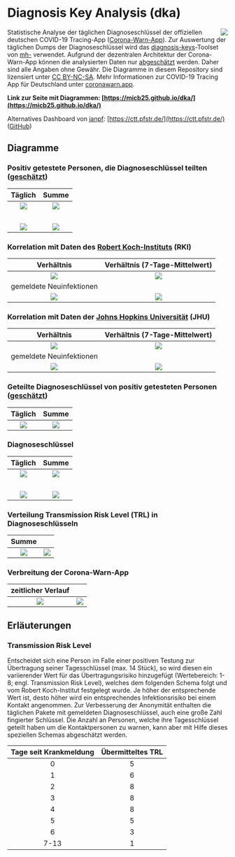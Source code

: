 # Diagnosis Key Analysis (dka)

<img align="right" src="images/CWA_title.png">

Statistische Analyse der täglichen Diagnoseschlüssel der offiziellen deutschen COVID-19 Tracing-App ([Corona-Warn-App](https://github.com/corona-warn-app)). Zur Auswertung der täglichen Dumps der Diagnoseschlüssel wird das [diagnosis-keys](https://github.com/mh-/diagnosis-keys)-Toolset von [mh-](https://github.com/mh-/) verwendet. Aufgrund der dezentralen Architektur der Corona-Warn-App können die analysierten Daten nur [abgeschätzt](https://github.com/mh-/diagnosis-keys/blob/master/doc/algorithm.md) werden. Daher sind alle Angaben ohne Gewähr. Die Diagramme in diesem Repository sind lizensiert unter [CC BY-NC-SA](https://creativecommons.org/licenses/by-nc-sa/3.0/de/). Mehr Informationen zur COVID-19 Tracing App für Deutschland unter [coronawarn.app](https://www.coronawarn.app).

**Link zur Seite mit Diagrammen: [https://micb25.github.io/dka/](https://micb25.github.io/dka/)**

Alternatives Dashboard von [janpf](https://github.com/janpf): [https://ctt.pfstr.de/](https://ctt.pfstr.de/) ([GitHub](https://github.com/janpf/ctt))

## Diagramme 
### Positiv getestete Personen, die Diagnoseschlüssel teilten ([geschätzt](https://github.com/mh-/diagnosis-keys/blob/master/doc/algorithm.md))
Täglich                                    |  Summe
:-----------------------------------------:|:-----------------------------------------:
![](plots_de/plot_num_users.png)           | ![](plots_de/plot_sum_users.png)
                                           |    
![](plots_de/plot_num_users_7d.png)        | ![](plots_de/plot_empty.png)

### Korrelation mit Daten des [Robert Koch-Instituts](https://corona.rki.de/) (RKI)
Verhältnis                                 | Verhältnis (7-Tage-Mittelwert)
:-----------------------------------------:|:-----------------------------------------:
![](plots_de/plot_rki_cwa_cases.png)       | ![](plots_de/plot_rki_cwa_cases_7d.png)
gemeldete Neuinfektionen                   |    
![](plots_de/plot_rki_cases.png)           | ![](plots_de/plot_empty.png)

### Korrelation mit Daten der [Johns Hopkins Universität](https://www.arcgis.com/apps/opsdashboard/index.html#/bda7594740fd40299423467b48e9ecf6) (JHU)
Verhältnis                                 | Verhältnis (7-Tage-Mittelwert)
:-----------------------------------------:|:-----------------------------------------:
![](plots_de/plot_jhu_cwa_cases.png)       | ![](plots_de/plot_jhu_cwa_cases_7d.png)
gemeldete Neuinfektionen                   |    
![](plots_de/plot_jhu_cases.png)           | ![](plots_de/plot_empty.png)

### Geteilte Diagnoseschlüssel von positiv getesteten Personen ([geschätzt](https://github.com/mh-/diagnosis-keys/blob/master/doc/algorithm.md))
Täglich                                    |  Summe
:-----------------------------------------:|:-----------------------------------------:
 ![](plots_de/plot_num_keys_submitted.png) | ![](plots_de/plot_sum_keys_submitted.png)

### Diagnoseschlüssel
Täglich                                    |  Summe
:-----------------------------------------:|:-----------------------------------------:
 ![](plots_de/plot_keys.png)               | ![](plots_de/plot_keys_sum.png)
                                           |    
 ![](plots_de/plot_padding_multiplier.png) | ![](plots_de/plot_empty.png) 
 
### Verteilung Transmission Risk Level (TRL) in Diagnoseschlüsseln
Summe                                      |    
:-----------------------------------------:|:-----------------------------------------:
![](plots_de/plot_TRL_histogram.png)       | ![](plots_de/plot_empty.png)

### Verbreitung der Corona-Warn-App
zeitlicher Verlauf                         |    
:-----------------------------------------:|:-----------------------------------------:
![](plots_de/plot_cwa_downloads.png)       | ![](plots_de/plot_empty.png) 


## Erläuterungen

### Transmission Risk Level
Entscheidet sich eine Person im Falle einer positiven Testung zur Übertragung seiner Tagesschlüssel (max. 14 Stück), so wird diesen ein variierender Wert für das Übertragungsrisiko hinzugefügt (Wertebereich: 1-8; engl. Transmission Risk Level), welches dem folgenden Schema folgt und vom Robert Koch-Institut festgelegt wurde. Je höher der entsprechende Wert ist, desto höher wird ein entsprechendes Infektionsrisiko bei einem Kontakt angenommen. Zur Verbesserung der Anonymität enthalten die täglichen Pakete mit gemeldeten Diagnoseschlüssel, auch eine große Zahl fingierter Schlüssel. Die Anzahl an Personen, welche ihre Tagesschlüssel geteilt haben um die Kontaktpersonen zu warnen, kann aber mit Hilfe dieses speziellen Schemas abgeschätzt werden.

Tage seit Krankmeldung   | Übermitteltes TRL
:-----------------------:|:------------------:
0                        | 5
1                        | 6
2                        | 8
3                        | 8
4                        | 8
5                        | 5
6                        | 3
7-13                     | 1
